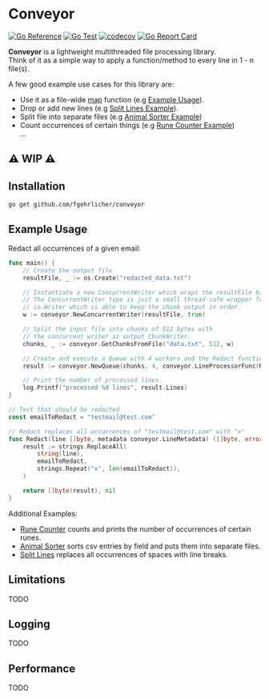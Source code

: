 # Conveyor

[![Go Reference](https://pkg.go.dev/badge/github.com/fgehrlicher/conveyor.svg)](https://pkg.go.dev/github.com/fgehrlicher/conveyor)
[![Go Test](https://github.com/fgehrlicher/conveyor/actions/workflows/test.yml/badge.svg)](https://github.com/fgehrlicher/conveyor/actions/workflows/test.yml)
[![codecov](https://codecov.io/gh/fgehrlicher/conveyor/branch/main/graph/badge.svg?token=pC3OdgbO6V)](https://codecov.io/gh/fgehrlicher/conveyor)
[![Go Report Card](https://goreportcard.com/badge/github.com/fgehrlicher/conveyor)](https://goreportcard.com/report/github.com/fgehrlicher/conveyor)

**Conveyor** is a lightweight multithreaded file processing library.  
Think of it as a simple way to apply a function/method to every line in 1 - n file(s).

A few good example use cases for this library are:

* Use it as a file-wide [map](https://en.wikipedia.org/wiki/Map_(higher-order_function)) function
  (e.g [Example Usage](#example-usage)).
* Drop or add new lines 
  (e.g [Split Lines Example](https://github.com/fgehrlicher/conveyor/tree/main/example/split_lines)).
* Split file into separate files 
  (e.g [Animal Sorter Example](https://github.com/fgehrlicher/conveyor/tree/main/example/animal_sorter))
* Count occurrences of certain things 
  (e.g [Rune Counter Example](https://github.com/fgehrlicher/conveyor/tree/main/example/rune_counter))  
...
## ⚠️ WIP ⚠️

## Installation
```
go get github.com/fgehrlicher/conveyor
```

<a id="example-usage"></a>
## Example Usage
Redact all occurrences of a given email:

```go
func main() {
	// Create the output file
	resultFile, _ := os.Create("redacted_data.txt")

	// Instantiate a new ConcurrentWriter which wraps the resultFile handle.
	// The ConcurrentWriter type is just a small thread-safe wrapper for 
	// io.Writer which is able to keep the chunk output in order.
	w := conveyor.NewConcurrentWriter(resultFile, true)

	// Split the input file into chunks of 512 bytes with 
	// the concurrent writer as output ChunkWriter.
	chunks, _ := conveyor.GetChunksFromFile("data.txt", 512, w)

	// Create and execute a Queue with 4 workers and the Redact function as LineProcessor.
	result := conveyor.NewQueue(chunks, 4, conveyor.LineProcessorFunc(Redact)).Work()

	// Print the number of processed lines.
	log.Printf("processed %d lines", result.Lines)
}

// Text that should be redacted
const emailToRedact = "testmail@test.com"

// Redact replaces all occurrences of "testmail@test.com" with "x"
func Redact(line []byte, metadata conveyor.LineMetadata) ([]byte, error) {
	result := strings.ReplaceAll(
		string(line),
		emailToRedact,
		strings.Repeat("x", len(emailToRedact)),
	)

	return []byte(result), nil
}
```

Additional Examples:  
* [Rune Counter](https://github.com/fgehrlicher/conveyor/tree/main/example/rune_counter)
  counts and prints the number of occurrences of certain runes. 
* [Animal Sorter](https://github.com/fgehrlicher/conveyor/tree/main/example/animal_sorter)
  sorts csv entries by field and puts them into separate files.
* [Split Lines](https://github.com/fgehrlicher/conveyor/tree/main/example/split_lines)
  replaces all occurrences of spaces with line breaks.

## Limitations 
TODO
## Logging
TODO
## Performance
TODO
